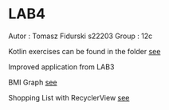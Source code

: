 # LAB4

Autor : Tomasz Fidurski s22203
Group : 12c

Kotlin exercises can be found in the folder [see](Exercises/src/main/kotlin)

Improved application from LAB3

BMI Graph
[see](screenshots/graph.png)

Shopping List with RecyclerView
[see](Screenshots/shoplist.png)
